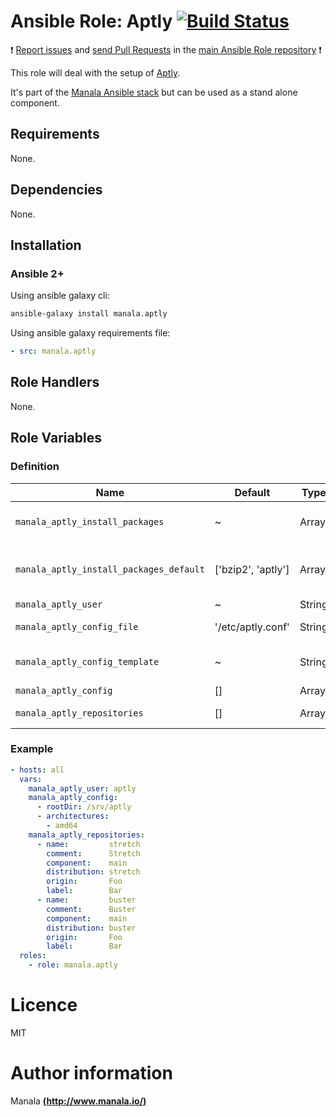 # Ansible Role: Aptly [![Build Status](https://travis-ci.org/manala/ansible-role-aptly.svg?branch=master)](https://travis-ci.org/manala/ansible-role-aptly)

:exclamation: [Report issues](https://github.com/manala/ansible-roles/issues) and [send Pull Requests](https://github.com/manala/ansible-roles/pulls) in the [main Ansible Role repository](https://github.com/manala/ansible-roles) :exclamation:

This role will deal with the setup of [Aptly](https://www.aptly.info/).

It's part of the [Manala Ansible stack](http://www.manala.io) but can be used as a stand alone component.

## Requirements

None.

## Dependencies

None.

## Installation

### Ansible 2+

Using ansible galaxy cli:

```bash
ansible-galaxy install manala.aptly
```

Using ansible galaxy requirements file:

```yaml
- src: manala.aptly
```

## Role Handlers

None.

## Role Variables

### Definition

| Name                                    | Default            | Type   | Description                            |
| --------------------------------------- | ------------------ | ------ | -------------------------------------- |
| `manala_aptly_install_packages`         | ~                  | Array  | Dependency packages to install         |
| `manala_aptly_install_packages_default` | ['bzip2', 'aptly'] | Array  | Default dependency packages to install |
| `manala_aptly_user`                     | ~                  | String | User                                   |
| `manala_aptly_config_file`              | '/etc/aptly.conf'  | String | Config file path                       |
| `manala_aptly_config_template`          | ~                  | String | Config template path                   |
| `manala_aptly_config`                   | []                 | Array  | Config                                 |
| `manala_aptly_repositories`             | []                 | Array  | Collection of repositories             |

### Example

```yaml
- hosts: all
  vars:
    manala_aptly_user: aptly
    manala_aptly_config:
      - rootDir: /srv/aptly
      - architectures:
        - amd64
    manala_aptly_repositories:
      - name:         stretch
        comment:      Stretch
        component:    main
        distribution: stretch
        origin:       Foo
        label:        Bar
      - name:         buster
        comment:      Buster
        component:    main
        distribution: buster
        origin:       Foo
        label:        Bar
  roles:
    - role: manala.aptly
```

# Licence

MIT

# Author information

Manala [**(http://www.manala.io/)**](http://www.manala.io)
